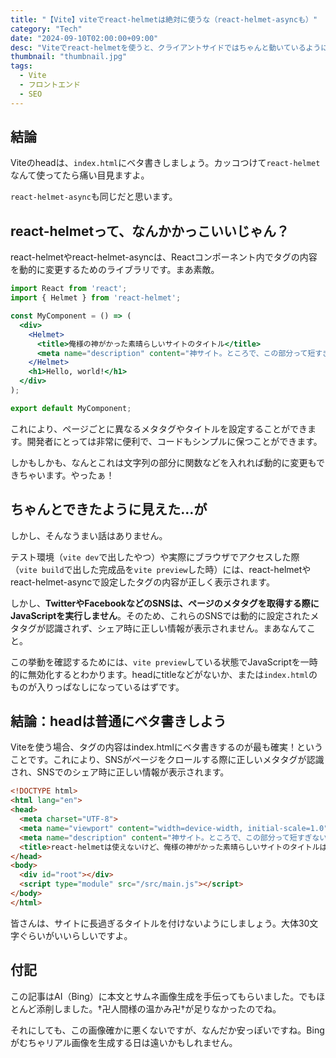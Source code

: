 ```yaml
---
title: "【Vite】viteでreact-helmetは絶対に使うな（react-helmet-asyncも）"
category: "Tech"
date: "2024-09-10T02:00:00+09:00"
desc: "Viteでreact-helmetを使うと、クライアントサイドではちゃんと動いているように見えるのですが、実際は動いていません。危険なので使うのをやめましょう。"
thumbnail: "thumbnail.jpg"
tags:
  - Vite
  - フロントエンド
  - SEO
---
```


## 結論

Viteのheadは、`index.html`にベタ書きしましょう。カッコつけて`react-helmet`なんて使ってたら痛い目見ますよ。

`react-helmet-async`も同じだと思います。

## react-helmetって、なんかかっこいいじゃん？

react-helmetやreact-helmet-asyncは、Reactコンポーネント内で<head>タグの内容を動的に変更するためのライブラリです。まあ素敵。

```jsx
import React from 'react';
import { Helmet } from 'react-helmet';

const MyComponent = () => (
  <div>
    <Helmet>
      <title>俺様の神がかった素晴らしいサイトのタイトル</title>
      <meta name="description" content="神サイト。ところで、この部分って短すぎないほうがいいらしいね" />
    </Helmet>
    <h1>Hello, world!</h1>
  </div>
);

export default MyComponent;
```

これにより、ページごとに異なるメタタグやタイトルを設定することができます。開発者にとっては非常に便利で、コードもシンプルに保つことができます。

しかもしかも、なんとこれは文字列の部分に関数などを入れれば動的に変更もできちゃいます。やったぁ！

## ちゃんとできたように見えた…が

しかし、そんなうまい話はありません。

テスト環境（`vite dev`で出したやつ）や実際にブラウザでアクセスした際（`vite build`で出した完成品を`vite preview`した時）には、react-helmetやreact-helmet-asyncで設定した<head>タグの内容が正しく表示されます。

しかし、**TwitterやFacebookなどのSNSは、ページのメタタグを取得する際にJavaScriptを実行しません**。そのため、これらのSNSでは動的に設定されたメタタグが認識されず、シェア時に正しい情報が表示されません。まあなんてこと。

この挙動を確認するためには、`vite preview`している状態でJavaScriptを一時的に無効化するとわかります。headにtitleなどがないか、または`index.html`のものが入りっぱなしになっているはずです。

## 結論：headは普通にベタ書きしよう

Viteを使う場合、<head>タグの内容はindex.htmlにベタ書きするのが最も確実！ということです。これにより、SNSがページをクロールする際に正しいメタタグが認識され、SNSでのシェア時に正しい情報が表示されます。

```html
<!DOCTYPE html>
<html lang="en">
<head>
  <meta charset="UTF-8">
  <meta name="viewport" content="width=device-width, initial-scale=1.0">
  <meta name="description" content="神サイト。ところで、この部分って短すぎないほうがいいらしいのはベタ書きでも変わらない">
  <title>react-helmetは使えないけど、俺様の神がかった素晴らしいサイトのタイトルは決して曇ることはない</title>
</head>
<body>
  <div id="root"></div>
  <script type="module" src="/src/main.js"></script>
</body>
</html>
```

皆さんは、サイトに長過ぎるタイトルを付けないようにしましょう。大体30文字ぐらいがいいらしいですよ。

## 付記

この記事はAI（Bing）に本文とサムネ画像生成を手伝ってもらいました。でもほとんど添削しました。†卍人間様の温かみ卍†が足りなかったのでね。

それにしても、この画像確かに悪くないですが、なんだか安っぽいですね。Bingがむちゃリアル画像を生成する日は遠いかもしれません。